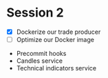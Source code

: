 # Session 2

- [x] Dockerize our trade producer
- [ ] Optimize our Docker image
- Precommit hooks
- Candles service
- Technical indicators service